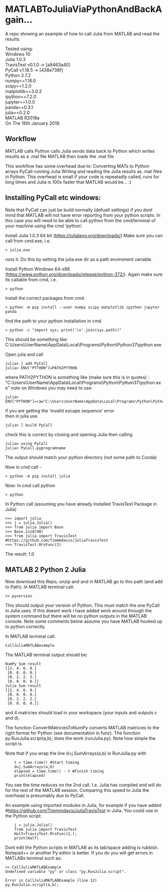 # MATLABToJuliaViaPythonAndBackAgain...
A repo showing an example of how to call Julia from MATLAB and read the results. 

Tested using:  
Windows 10:  
Julia 1.0.3  
	TravisTest v0.1.0 -> [a9463a40]  
	PyCall v1.18.5 -> [438e738f]  
Python 3.7.2  
	numpy==1.16.0  
	scipy==1.2.0  
	matplotlib==3.0.2  
	ipython==7.2.0  
	jupyter==1.0.0  
	panda==0.3.1  
	julia==0.2.0  
MATLAB R2018a  
On The 16th January 2019.  

## Workflow
MATLAB calls
Python calls
Julia sends data back to
Python which writes results as a .mat file
MATLAB then loads the .mat file 

This workflow has some overhead due to:
Converting MATs to Python arrays
PyCall running Julia
Writing and reading the Julia results as .mat files in Python. 
This overhead is small if your code is repeatadly called, runs for long times and Julia is 100x faster that MATLAB would be... :)


## Installing PyCall etc windows:
Note that PyCall can just be build normally (defualt settings) if you dont mind that MATLAB will not have error reporting from your python scripts. 
In this case you will need to be able to call python from the cmd/terminal of your machine using the cmd 'python'.

Install Julia 1.0.3 64 bit (https://julialang.org/downloads/)
Make sure you can call from cmd.exe, i.e. 
```
> julia.exe 
```
runs it. Do this by setting the julia.exe dir as a path enviroment variable. 

Install Python Windows 64-x86 (https://www.python.org/downloads/release/python-372/). 
Again make sure its callable from cmd, i.e. 
```
> python 
```
Install the correct packages from cmd:
```
> python -m pip install --user numpy scipy matplotlib ipython jupyter panda
```
find the path to your python installation in cmd
```
> python -c "import sys; print('\n'.join(sys.path))"
```
This should be something like:
C:\\Users\\UserName\\AppData\\Local\\Programs\\Python\\Python37\\python.exe

Open julia and call 
```
julia> ] add PyCall
julia> ENV["PYTHON"]=PATH2PYTHON
```
where PATH2PYTHON is something like (make sure this is in quotes) :
"C:\\Users\\UserName\\AppData\\Local\\Programs\\Python\\Python37\\python.exe"
note on Windows you may need to use:  
```
julia> ENV["PYTHON"]=raw"C:\Users\UserName\AppData\Local\Programs\Python\Python37\python.exe"  
```
if you are getting the 'invalid escape sequence' error  
then in julia use  
```
julia> ] build PyCall
```
check this is correct by closing and opening Julia then calling
```
julia> using PyCall 
julia> PyCall.pyprogramname
```
The output should match your python directory (not some path to Conda)

Now in cmd call - 
```
> python -m pip install julia
```

Now:
In cmd call python
```
> python
```
In Python call (assuming you have already installed TravisTest Package in Julia)
```
>>> import julia
>>> j = julia.Julia()
>>> from julia import Base
>>> Base.sind(90)
>>> from julia import TravisTest #https://github.com/Timmmdavis/JuliaTravisTest
>>> TravisTest.MrsFunc(2)
```
The result:
1.0


## MATLAB 2 Python 2 Julia
Now download this Repo, unzip and and in MATLAB go to this path (and add to Path). 
In MATLAB terminal call:
```
>> pyversion
```
This should output your version of Python. This must match the one PyCall in Julia uses. 
If this doesnt work I have added work around through the system command but there will be no python outputs in the MATLAB console. 
Note some comments below assume you have MATLAB hooked up to python correctly.

In MATLAB terminal call:
```
CallJuliaMATLABexample
```
The MATLAB terminal output should be:
```
NumPy Sum result
[[2. 4. 6. 8.]
 [0. 0. 0. 0.]
 [0. 2. 2. 2.]
 [0. 0. 0. 0.]]
Julia Sum result
[[2. 4. 6. 8.]
 [0. 0. 0. 0.]
 [0. 2. 2. 2.]
 [0. 0. 0. 0.]]
```
and 4 matricies should load in your workspace (your inputs and outputs c and d). 

The function ConvertMatriciesToNumPy converts MATLAB matricies to the right format for Python (see documentation in func). 
The function py.RunJulia.script(a,b); does the work (runJulia.py). Note how simple the script is.   

Note that if you wrap the line d=j.SumArrays(a,b) in RunJulia.py with
```
	t = time.time() #Start timing
	d=j.SumArrays(a,b)
	elapsed = time.time() - t #Finish timing
	print(elapsed)
```
You see the time reduces on the 2nd call. I.e. Julia has compiled and will do for the rest of the MATLAB session. 
Comparing this speed to Julia the overhead is presumably due to PyCall. 

An example using imported modules in Julia, for example if you have added #https://github.com/Timmmdavis/JuliaTravisTest in Julia. You could use in the Python script: 
```
	j = julia.Julia()
	from julia import TravisTest
	Half=TravisTest.MrsFunc(2.);
	print(Half)
```

Dont edit the Python scripts in MATLAB as its tab/space adding is rubbish. Notepad++ or another Py editor is better. 
If you do you will get errors in MATLABs terminal such as: 
```
>> CallJuliaMATLABExample
Undefined variable "py" or class "py.RunJulia.script".

Error in CallJuliaMATLABExample (line 12)
py.RunJulia.script(a,b);
```
